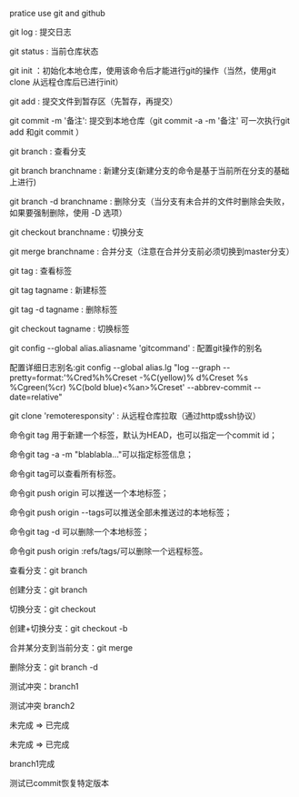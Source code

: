 pratice use git and github

git log : 提交日志

git status : 当前仓库状态

git init ：初始化本地仓库，使用该命令后才能进行git的操作（当然，使用git clone 从远程仓库后已进行init）

git add : 提交文件到暂存区（先暂存，再提交）

git commit -m '备注': 提交到本地仓库（git commit -a -m '备注' 可一次执行git add 和git commit ）

git branch : 查看分支

git branch branchname : 新建分支(新建分支的命令是基于当前所在分支的基础上进行)

git branch -d branchname : 删除分支（当分支有未合并的文件时删除会失败，如果要强制删除，使用 -D 选项）

git checkout branchname : 切换分支

git merge branchname : 合并分支（注意在合并分支前必须切换到master分支）

git tag : 查看标签

git tag tagname : 新建标签

git tag -d tagname : 删除标签

git checkout tagname : 切换标签

git config --global alias.aliasname 'gitcommand' : 配置git操作的别名

配置详细日志别名:git config --global alias.lg "log --graph --pretty=format:'%Cred%h%Creset -%C(yellow)%
d%Creset %s %Cgreen(%cr) %C(bold blue)<%an>%Creset' --abbrev-commit --date=relative"

git clone 'remoteresponsity' : 从远程仓库拉取（通过http或ssh协议）

命令git tag <tagname>用于新建一个标签，默认为HEAD，也可以指定一个commit id；

命令git tag -a <tagname> -m "blablabla..."可以指定标签信息；

命令git tag可以查看所有标签。

命令git push origin <tagname>可以推送一个本地标签；

命令git push origin --tags可以推送全部未推送过的本地标签；

命令git tag -d <tagname>可以删除一个本地标签；

命令git push origin :refs/tags/<tagname>可以删除一个远程标签。

查看分支：git branch

创建分支：git branch <name>

切换分支：git checkout <name>

创建+切换分支：git checkout -b <name>

合并某分支到当前分支：git merge <name>

删除分支：git branch -d <name>



测试冲突：branch1

测试冲突 branch2



未完成 => 已完成

未完成 => 已完成

branch1完成

测试已commit恢复特定版本
